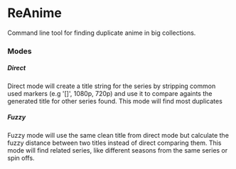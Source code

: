 # ReAnime

Command line tool for finding duplicate anime in big collections.

### Modes

##### Direct
Direct mode will create a title string for the series by stripping common used markers (e.g '[]', 1080p, 720p) and use it to compare againts the generated title for other series found. This mode will find most duplicates

##### Fuzzy
Fuzzy mode will use the same clean title from direct mode but calculate the fuzzy distance between two titles instead of direct comparing them. This mode will find related series, like different seasons from the same series or spin offs.

